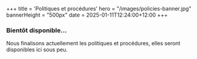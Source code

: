 +++
title = 'Politiques et procédures'
hero = "/images/policies-banner.jpg"
bannerHeight = "500px"
date = 2025-01-11T12:24:00+12:00
+++

### Bientôt disponible...

Nous finalisons actuellement les politiques et procédures, elles seront disponibles ici sous peu.
